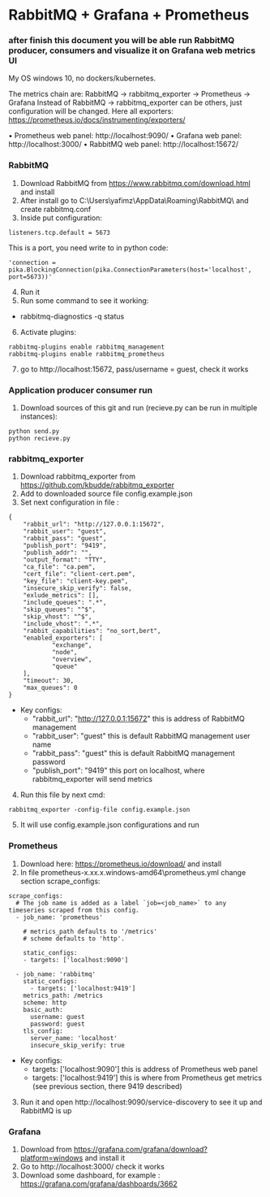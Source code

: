 # RabbitMQ + Grafana + Prometheus
### after finish this document you will be able run RabbitMQ producer, consumers and visualize it on Grafana web metrics UI
My OS windows 10, no dockers/kubernetes.

The metrics chain are: RabbitMQ -> rabbitmq_exporter -> Prometheus -> Grafana
Instead of RabbitMQ -> rabbitmq_exporter can be others, just configuration will be changed. Here all exporters: https://prometheus.io/docs/instrumenting/exporters/

•	Prometheus web panel: http://localhost:9090/
•	Grafana web panel: http://localhost:3000/
•	RabbitMQ web panel: http://localhost:15672/


### RabbitMQ
1. Download RabbitMQ from https://www.rabbitmq.com/download.html and install
2. After install go to C:\Users\yafimz\AppData\Roaming\RabbitMQ\ and create rabbitmq.conf
3. Inside put configuration:
```
listeners.tcp.default = 5673
```
This is a port, you need write to in python code: 
```
'connection = pika.BlockingConnection(pika.ConnectionParameters(host='localhost', port=5673))' 
```
4. Run it
5. Run some command to see it working: 
* rabbitmq-diagnostics -q status
6. Activate plugins: 
```
rabbitmq-plugins enable rabbitmq_management
rabbitmq-plugins enable rabbitmq_prometheus
```
7. go to http://localhost:15672, pass/username = guest, check it works

### Application producer consumer run
1. Download sources of this git and run (recieve.py can be run in multiple instances):
```
python send.py
python recieve.py
```

### rabbitmq_exporter
1. Download rabbitmq_exporter from  https://github.com/kbudde/rabbitmq_exporter
2. Add to downloaded source file config.example.json
3. Set next configuration in file :
```
{
    "rabbit_url": "http://127.0.0.1:15672",
    "rabbit_user": "guest",
    "rabbit_pass": "guest",
    "publish_port": "9419",
    "publish_addr": "",
    "output_format": "TTY",
    "ca_file": "ca.pem",
    "cert_file": "client-cert.pem",
    "key_file": "client-key.pem",
    "insecure_skip_verify": false,
    "exlude_metrics": [],
    "include_queues": ".*",
    "skip_queues": "^$",
    "skip_vhost": "^$",
    "include_vhost": ".*",
    "rabbit_capabilities": "no_sort,bert",
    "enabled_exporters": [
            "exchange",
            "node",
            "overview",
            "queue"
    ],
    "timeout": 30,
    "max_queues": 0
}
```
* Key configs:
  * "rabbit_url": "http://127.0.0.1:15672" this is address of RabbitMQ management
  * "rabbit_user": "guest" this is default RabbitMQ management user name
  * "rabbit_pass": "guest" this is default RabbitMQ management password
  * "publish_port": "9419" this port on localhost, where rabbitmq_exporter will send metrics
4. Run this file by next cmd:
```
rabbitmq_exporter -config-file config.example.json
```
5. It will use config.example.json configurations and run

### Prometheus
1. Download here: https://prometheus.io/download/ and install
2. In file prometheus-x.xx.x.windows-amd64\prometheus.yml change section scrape_configs:
```
scrape_configs:
  # The job name is added as a label `job=<job_name>` to any timeseries scraped from this config.
  - job_name: 'prometheus'

    # metrics_path defaults to '/metrics'
    # scheme defaults to 'http'.

    static_configs:
    - targets: ['localhost:9090']
    
  - job_name: 'rabbitmq'
    static_configs:
      - targets: ['localhost:9419']
    metrics_path: /metrics
    scheme: http
    basic_auth:
      username: guest
      password: guest
    tls_config:
      server_name: 'localhost'
      insecure_skip_verify: true
```
* Key configs:
  * targets: ['localhost:9090'] this is address of Prometheus web panel
  * targets: ['localhost:9419'] this is where from Prometheus get metrics (see previous section, there 9419 described)
3. Run it and open http://localhost:9090/service-discovery to see it up and RabbitMQ is up

### Grafana
1. Download from https://grafana.com/grafana/download?platform=windows and install it
2. Go to http://localhost:3000/ check it works
3. Download some dashboard, for example : https://grafana.com/grafana/dashboards/3662
